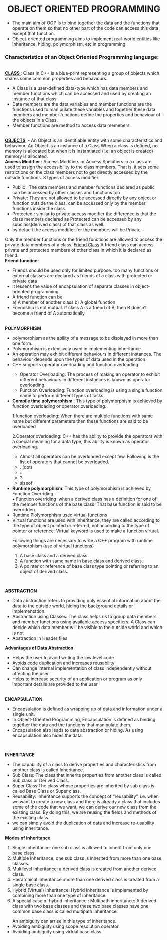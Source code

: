 

<h1 align="center">OBJECT ORIENTED PROGRAMMING</h1>
<ul>
<li>The main aim of OOP is to bind together the data and the functions that operate on them so that no other part of the code can access this data except that function.</li>
<li>Object-oriented programming aims to implement real-world entities like inheritance, hiding, polymorphism, etc in programming.</li>
 </ul>
<h3 >Characteristics of an Object Oriented Programming language:</h3>
<br>
<b><u>CLASS </u> </b> : Class in C++ is a blue-print representing a group of objects which shares some common properties and behaviours.
<ul>
<li>A Class is a user-defined data-type which has data members and member functions which can be accessed and used by creating an instance of that class. </li>
<li>Data members are the data variables and member functions are the functions used to manipulate these variables and together these data members and member functions define the properties and behaviour of the objects in a Class.</li>
 <li>Member functions are method to access data memebers</li>
</ul>
<br>
<b> <u>OBJECTS</u> </b>:- An Object is an identifiable entity with some characteristics and behaviour. An Object is an instance of a Class
 When a class is defined, no memory is allocated but when it is instantiated (i.e. an object is created) memory is allocated.
 
 <br>
<b> Access Modifier </b>: Access Modifiers or Access Specifiers in a class are used to assign the accessibility to the class members. That is, it sets some restrictions on the class  members not to get directly accessed by the outside functions.
   3 types of access modifier:
   <ul>
<li>	Public : The data members and member functions declared as public can be accessed by other classes and functions too </li>
<li>Private: They are not allowed to be accessed directly by any object or function outside the class.  can be accessed only by the member functions inside the class </li>
<li>Protected : similar to private access modifier the difference is that the class members declared as Protected can be accessed by any subclass(derived class) of that class as well. </li>
 <li>by default the access modifier for the members will be Private.</li>
 </ul>
Only the member functions or the friend functions are allowed to access the private data members of a class.
 <u>Friend Class</u>
     A friend class can access private and protected members of other class in which it is declared as friend.
<br>
<b>Friend function</b>:  
<ul>
<li>Friends should be used only for limited purpose. too many functions or external classes are declared as friends of a class with protected or private data</li>
 <li>it lessens the value of encapsulation of separate classes in object-oriented programming </li>
 <li> A friend function can be </li>
a) A member of another class 
b) A global function 

<li>Friendship is not mutual. If class A is a friend of B, then B doesn’t become a friend of A automatically</li>
 </ul>
<br>
<b>POLYMORPHISM</b>
<ul>
 <li>polymorphism as the ability of a message to be displayed in more than one form.</li>
 <li>Polymorphism is extensively used in implementing inheritance</li>

<li>An operation may exhibit different behaviours in different instances. The behaviour depends upon the types of data used in the operation.</li>
 <li>C++ supports operator overloading and function overloading.</li>
 <ul>
 <li>Operator Overloading: The process of making an operator to exhibit different behaviours in different instances is known as operator overloading.</li>
 <li>Function Overloading: Function overloading is using a single function name to perform different types of tasks.</li>
 </ul>

 <li> <b>Compile time polymorphism </b>: This type of polymorphism is achieved by function overloading or operator overloading.</li>

1.function overloading: When there are multiple functions with same name but different parameters then these functions are said to be overloaded

2.Operator overloading: C++ has the ability to provide the operators with a special meaning for a data type, this ability is known as operator overloading.
 <ul>
<li>Almost all operators can be overloaded except few. Following is the  list of operators that cannot be overloaded.</li>
  <li>	. (dot) </li>
  <li>:: </li>
  <li>	?: </li>
  <li>	sizeof </li>
 </ul>
 <li><b>Runtime polymorphism</b>: This type of polymorphism is achieved by Function Overriding.</li>
•	Function overriding :when a derived class has a definition for one of the member functions of the base class. That base function is said to be overridden.
 <li> Runtime Plolymorphism used  virtual functions </li>
 <li> Virtual functions are used with inheritance, they are called according to the type of object pointed or referred, not according to the type of pointer or reference.  Virtual keyword is used to make a function virtual.</li>

Following things are necessary to write a C++ program with runtime polymorphism (use of virtual functions)
1) A base class and a derived class.
2) A function with same name in base class and derived class.
3) A pointer or reference of base class type pointing or referring to an object of derived class.
</ul>
<br>

<b>ABSTRACTION</b>
<ul>
<li>Data abstraction refers to providing only essential information about the data to the outside world, hiding the background details or implementation.</li>
<li>Abstraction using Classes: The class helps us to group data members and member functions using available access specifiers. A Class can decide which data member will be visible to the outside world and which is not</li>
 <li>Abstraction in Header files</li>
 </ul>
<b> Advantages of Data Abstraction</b>
<ul>
 <li>Helps the user to avoid writing the low level code</li>
 <li>Avoids code duplication and increases reusability </li>
 <li>Can change internal implementation of class independently without affecting the user</li>
<li>Helps to increase security of an application or program as only important details are provided to the user</li>
</ul>
<br>
<b>ENCAPSULATION</b> 
<ul>
 <li>Encapsulation is defined as wrapping up of data and information under a single unit. </li>
<li>In Object-Oriented Programming, Encapsulation is defined as binding together the data and the functions that manipulate them.</li>
<li>Encapsulation also leads to data abstraction or hiding. As using encapsulation also hides the data.</li>
</ul>
<br>

<b>INHERITANCE</b>
<ul>
 <li>The capability of a class to derive properties and characteristics from another class is called Inheritance.</li>
<li>Sub Class: The class that inherits properties from another class is called Sub class or Derived Class.</li>
<li>Super Class:The class whose properties are inherited by sub class is called Base Class or Super class.</li>
<li>Reusability: Inheritance supports the concept of “reusability”, i.e. when we want to create a new class and there is already a class that includes some of the code that we want, we can derive our new class from the existing class. By doing this, we are reusing the fields and methods of the existing class.</li>
 <li>we can simply avoid the duplication of data and increase re-usability using  inheritance.</li>
</ul>
<b>Modes of inheritance</b>
 
1.	Single Inheritance: one sub class is allowed to inherit from only one base class.
2.	Multiple Inheritance:  one sub class is inherited from more than one base classes.
3.	Multilevel Inheritance: a derived class is created from another derived class.
4.	Hierarchical Inheritance :more than one derived class is created from a single base class.
5.	Hybrid (Virtual) Inheritance: Hybrid Inheritance is implemented by combining more than one type of inheritance.
6.	A special case of hybrid inheritance : Multipath inheritance: A derived class with two base classes and these two base classes have one common base class is called multipath inheritance. 
   <ul>An ambiguity can arrise in this type of inheritance. 
 <li>Avoiding ambiguity using scope resolution operator</li>
 <li> Avoiding ambiguity using virtual base class</li> 
</ul>

